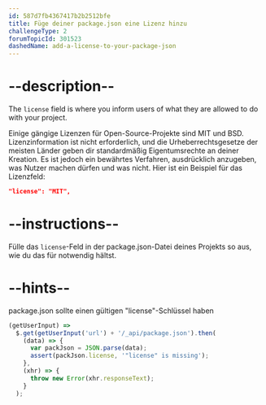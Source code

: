 ```yaml
---
id: 587d7fb4367417b2b2512bfe
title: Füge deiner package.json eine Lizenz hinzu
challengeType: 2
forumTopicId: 301523
dashedName: add-a-license-to-your-package-json
---
```


# --description--

The `license` field is where you inform users of what they are allowed to do with your project.

Einige gängige Lizenzen für Open-Source-Projekte sind MIT und BSD. Lizenzinformation ist nicht erforderlich, und die Urheberrechtsgesetze der meisten Länder geben dir standardmäßig Eigentumsrechte an deiner Kreation. Es ist jedoch ein bewährtes Verfahren, ausdrücklich anzugeben, was Nutzer machen dürfen und was nicht. Hier ist ein Beispiel für das Lizenzfeld:

```json
"license": "MIT",
```

# --instructions--

Fülle das `license`-Feld in der package.json-Datei deines Projekts so aus, wie du das für notwendig hältst.

# --hints--

package.json sollte einen gültigen "license"-Schlüssel haben

```js
(getUserInput) =>
  $.get(getUserInput('url') + '/_api/package.json').then(
    (data) => {
      var packJson = JSON.parse(data);
      assert(packJson.license, '"license" is missing');
    },
    (xhr) => {
      throw new Error(xhr.responseText);
    }
  );
```

